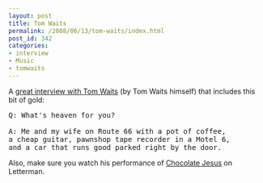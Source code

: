 ```yaml
---
layout: post
title: Tom Waits
permalink: /2008/06/13/tom-waits/index.html
post_id: 342
categories: 
- interview
- Music
- tomwaits
---
```


 A <a href="http://www.independent.co.uk/arts-entertainment/music/features/tom-waits-a-conversation-with-himself-846164.html">great interview with Tom Waits</a> (by Tom Waits himself) that includes this bit of gold:




<pre>
Q: What's heaven for you?

A: Me and my wife on Route 66 with a pot of coffee, 
a cheap guitar, pawnshop tape recorder in a Motel 6, 
and a car that runs good parked right by the door.
</pre>

Also, make sure you watch his performance of <a href="http://www.youtube.com/watch?v=1wfamPW3Eaw">Chocolate Jesus</a> on Letterman.

